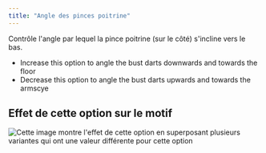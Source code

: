 ```yaml
---
title: "Angle des pinces poitrine"
---
```


Contrôle l'angle par lequel la pince poitrine (sur le côté) s'incline vers le bas.

- Increase this option to angle the bust darts downwards and towards the floor
- Decrease this option to angle the bust darts upwards and towards the armscye

## Effet de cette option sur le motif

![Cette image montre l'effet de cette option en superposant plusieurs variantes qui ont une valeur différente pour cette option](simone_bustdartangle_sample.svg "Effet de cette option sur le motif")
